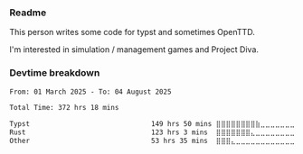 ### Readme

This person writes some code for typst and sometimes OpenTTD.

I'm interested in simulation / management games and Project Diva.

### Devtime breakdown

<!--START_SECTION:waka-->

```txt
From: 01 March 2025 - To: 04 August 2025

Total Time: 372 hrs 18 mins

Typst                              149 hrs 50 mins ⣿⣿⣿⣿⣿⣿⣿⣿⣷⣀⣀⣀⣀⣀⣀⣀⣀⣀⣀⣀⣀⣀⣀⣀⣀   35.18 %
Rust                               123 hrs 3 mins  ⣿⣿⣿⣿⣿⣿⣿⣄⣀⣀⣀⣀⣀⣀⣀⣀⣀⣀⣀⣀⣀⣀⣀⣀⣀   28.89 %
Other                              53 hrs 35 mins  ⣿⣿⣿⣄⣀⣀⣀⣀⣀⣀⣀⣀⣀⣀⣀⣀⣀⣀⣀⣀⣀⣀⣀⣀⣀   12.58 %
```

<!--END_SECTION:waka-->
